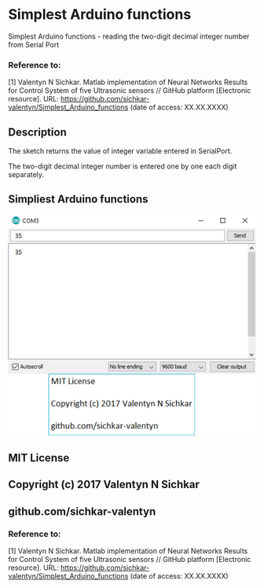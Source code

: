 # Simplest Arduino functions
Simplest Arduino functions - reading the two-digit decimal integer number from Serial Port

### Reference to:
[1] Valentyn N Sichkar. Matlab implementation of Neural Networks Results for Control System of five Ultrasonic sensors // GitHub platform [Electronic resource]. URL: https://github.com/sichkar-valentyn/Simplest_Arduino_functions (date of access: XX.XX.XXXX)

## Description
The sketch returns the value of integer variable entered in SerialPort.

The two-digit decimal integer number is entered one by one each digit separately.

## Simpliest Arduino functions
![Result](images/Simpliest_Arduino_functions.png)

## MIT License
## Copyright (c) 2017 Valentyn N Sichkar
## github.com/sichkar-valentyn
### Reference to:
[1] Valentyn N Sichkar. Matlab implementation of Neural Networks Results for Control System of five Ultrasonic sensors // GitHub platform [Electronic resource]. URL: https://github.com/sichkar-valentyn/Simplest_Arduino_functions (date of access: XX.XX.XXXX)
